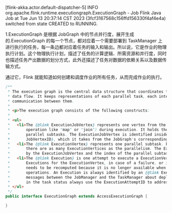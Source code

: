 [flink-akka.actor.default-dispatcher-5] INFO org.apache.flink.runtime.executiongraph.ExecutionGraph - Job Flink Java Job at Tue Jun 13 20:37:14 CST 2023 (3fcf3167568c156ffd156330f4af4e4a) switched from state CREATED to RUNNING.

1.ExecutionGraph 是根据 JobGraph 中的节点并行度，展开生成的.ExecutionGraph 的每一个节点，都对应着一个需要部署到 TaskManager 上进行执行的任务，每一条边都对应着任务的输入和输出。所以说，它是作业的物理执行计划。这个物理执行计划，描述了任务的计算逻辑、所需资源和并行度，同时也描述任务产出数据的划分方式，此外还描述了任务对数据的依赖关系以及数据传输方式。

通过它，Flink 就能知道如何创建和调度作业的所有任务，从而完成作业的执行。

```java
/**
 * The execution graph is the central data structure that coordinates the distributed execution of a
 * data flow. It keeps representations of each parallel task, each intermediate stream, and the
 * communication between them.
 *
 * <p>The execution graph consists of the following constructs:
 *
 * <ul>
 *   <li>The {@link ExecutionJobVertex} represents one vertex from the JobGraph (usually one
 *       operation like "map" or "join") during execution. It holds the aggregated state of all
 *       parallel subtasks. The ExecutionJobVertex is identified inside the graph by the {@link
 *       JobVertexID}, which it takes from the JobGraph's corresponding JobVertex.
 *   <li>The {@link ExecutionVertex} represents one parallel subtask. For each ExecutionJobVertex,
 *       there are as many ExecutionVertices as the parallelism. The ExecutionVertex is identified
 *       by the ExecutionJobVertex and the index of the parallel subtask
 *   <li>The {@link Execution} is one attempt to execute a ExecutionVertex. There may be multiple
 *       Executions for the ExecutionVertex, in case of a failure, or in the case where some data
 *       needs to be recomputed because it is no longer available when requested by later
 *       operations. An Execution is always identified by an {@link ExecutionAttemptID}. All
 *       messages between the JobManager and the TaskManager about deployment of tasks and updates
 *       in the task status always use the ExecutionAttemptID to address the message receiver.
 * </ul>
 */
public interface ExecutionGraph extends AccessExecutionGraph {

}
```
